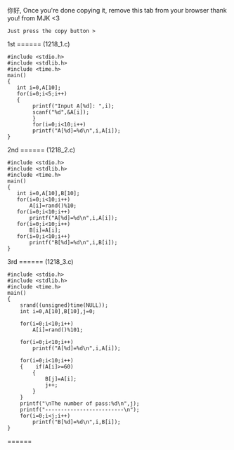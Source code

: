 你好, Once you're done copying it, remove this tab from your browser thank you! from MJK <3

```
Just press the copy button >
```

1st ====== (1218_1.c)


```
#include <stdio.h>
#include <stdlib.h>
#include <time.h>
main()
{
   int i=0,A[10];
   for(i=0;i<5;i++)
   {
        printf("Input A[%d]: ",i);
        scanf("%d",&A[i]);
        }
        for(i=0;i<10;i++)
        printf("A[%d]=%d\n",i,A[i]);
}
```

2nd ====== (1218_2.c)

```
#include <stdio.h>
#include <stdlib.h>
#include <time.h>
main()
{
   int i=0,A[10],B[10];
   for(i=0;i<10;i++)
       A[i]=rand()%10;
   for(i=0;i<10;i++)
       printf("A[%d]=%d\n",i,A[i]);
   for(i=0;i<10;i++)
       B[i]=A[i];    
   for(i=0;i<10;i++)
       printf("B[%d]=%d\n",i,B[i]); 
}
```

3rd ====== (1218_3.c)

```
#include <stdio.h> 
#include <stdlib.h> 
#include <time.h> 
main()
{
    srand((unsigned)time(NULL));
    int i=0,A[10],B[10],j=0;

    for(i=0;i<10;i++)
        A[i]=rand()%101;
        
    for(i=0;i<10;i++)
        printf("A[%d]=%d\n",i,A[i]);
        
    for(i=0;i<10;i++)
    {    if(A[i]>=60)
        {
            B[j]=A[i];
            j++;
        }    
    }
    printf("\nThe number of pass:%d\n",j);
    printf("-------------------------\n");
    for(i=0;i<j;i++)
        printf("B[%d]=%d\n",i,B[i]);
}
```

======
